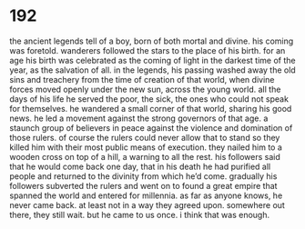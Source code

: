 # 192

the ancient legends tell of a boy, born of both mortal and divine. his coming was foretold. wanderers followed the stars to the place of his birth. for an age his birth was celebrated as the coming of light in the darkest time of the year, as the salvation of all. in the legends, his passing washed away the old sins and treachery from the time of creation of that world, when divine forces moved openly under the new sun, across the young world. all the days of his life he served the poor, the sick, the ones who could not speak for themselves. he wandered a small corner of that world, sharing his good news. he led a movement against the strong governors of that age. a staunch group of believers in peace against the violence and domination of those rulers. of course the rulers could never allow that to stand so they killed him with their most public means of execution. they nailed him to a wooden cross on top of a hill, a warning to all the rest. his followers said that he would come back one day, that in his death he had purified all people and returned to the divinity from which he’d come. gradually his followers subverted the rulers and went on to found a great empire that spanned the world and entered for millennia. as far as anyone knows, he never came back. at least not in a way they agreed upon. somewhere out there, they still wait. but he came to us once. i think that was enough. 